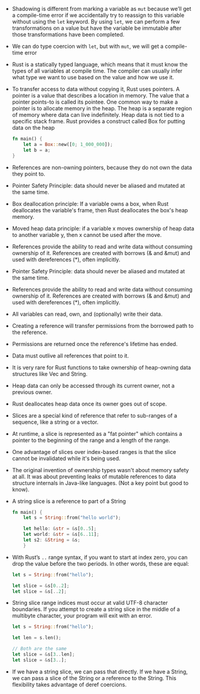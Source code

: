 - Shadowing is different from marking a variable as `mut` because we’ll get a compile-time error if we accidentally try to reassign to this variable without using the `let` keyword. By using `let`, we can perform a few transformations on a value but have the variable be immutable after those transformations have been completed.
- We can do type coercion with `let`, but with `mut`, we will get a compile-time error
- Rust is a statically typed language, which means that it must know the types of all variables at compile time. The compiler can usually infer what type we want to use based on the value and how we use it.
- To transfer access to data without copying it, Rust uses pointers. A pointer is a value that describes a location in memory. The value that a pointer points-to is called its pointee. One common way to make a pointer is to allocate memory in the heap. The heap is a separate region of memory where data can live indefinitely. Heap data is not tied to a specific stack frame. Rust provides a construct called Box for putting data on the heap

    ```rust
    fn main() {
        let a = Box::new([0; 1_000_000]);
        let b = a;
    }
    ```

- References are non-owning pointers, because they do not own the data they point to.
- Pointer Safety Principle: data should never be aliased and mutated at the same time.
- Box deallocation principle: If a variable owns a box, when Rust deallocates the variable's frame, then Rust deallocates the box's heap memory.
- Moved heap data principle: if a variable x moves ownership of heap data to another variable y, then x cannot be used after the move.
- References provide the ability to read and write data without consuming ownership of it. References are created with borrows (& and &mut) and used with dereferences (*), often implicitly.
- Pointer Safety Principle: data should never be aliased and mutated at the same time.
- References provide the ability to read and write data without consuming ownership of it. References are created with borrows (& and &mut) and used with dereferences (*), often implicitly.
- All variables can read, own, and (optionally) write their data.
- Creating a reference will transfer permissions from the borrowed path to the reference.
- Permissions are returned once the reference's lifetime has ended.
- Data must outlive all references that point to it.
- It is very rare for Rust functions to take ownership of heap-owning data structures like Vec and String.
- Heap data can only be accessed through its current owner, not a previous owner.
- Rust deallocates heap data once its owner goes out of scope.
- Slices are a special kind of reference that refer to sub-ranges of a sequence, like a string or a vector.
- At runtime, a slice is represented as a "fat pointer" which contains a pointer to the beginning of the range and a length of the range.
- One advantage of slices over index-based ranges is that the slice cannot be invalidated while it's being used.
- The original invention of ownership types wasn't about memory safety at all. It was about preventing leaks of mutable references to data structure internals in Java-like languages. (Not a key point but good to know).
- A string slice is a reference to part of a String

    ```rs
    fn main() {
        let s = String::from("hello world");

        let hello: &str = &s[0..5];
        let world: &str = &s[6..11];
        let s2: &String = &s; 
        }
    ```

- With Rust’s `..` range syntax, if you want to start at index zero, you can drop the value before the two periods. In other words, these are equal:

    ```rs
    let s = String::from("hello");

    let slice = &s[0..2];
    let slice = &s[..2];
    ```

- String slice range indices must occur at valid UTF-8 character boundaries. If you attempt to create a string slice in the middle of a multibyte character, your program will exit with an error.

    ```rs
    let s = String::from("hello");

    let len = s.len();

    // Both are the same
    let slice = &s[3..len];
    let slice = &s[3..];
    ```

- If we have a string slice, we can pass that directly. If we have a String, we can pass a slice of the String or a reference to the String. This flexibility takes advantage of deref coercions.
